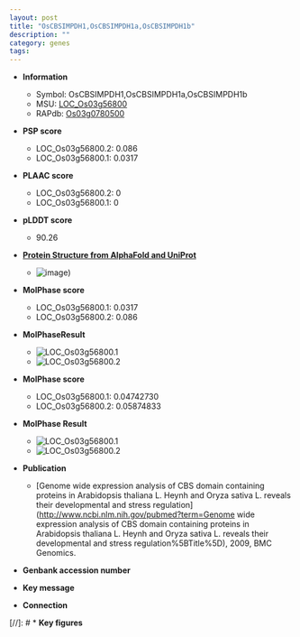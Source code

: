 ```yaml
---
layout: post
title: "OsCBSIMPDH1,OsCBSIMPDH1a,OsCBSIMPDH1b"
description: ""
category: genes
tags: 
---
```


* **Information**  
    + Symbol: OsCBSIMPDH1,OsCBSIMPDH1a,OsCBSIMPDH1b  
    + MSU: [LOC_Os03g56800](http://rice.plantbiology.msu.edu/cgi-bin/ORF_infopage.cgi?orf=LOC_Os03g56800)  
    + RAPdb: [Os03g0780500](http://rapdb.dna.affrc.go.jp/viewer/gbrowse_details/irgsp1?name=Os03g0780500)  

* **PSP score**  
    + LOC_Os03g56800.2: 0.086 
    + LOC_Os03g56800.1: 0.0317 

* **PLAAC score**  
    + LOC_Os03g56800.2: 0 
    + LOC_Os03g56800.1: 0 

* **pLDDT score**
    + 90.26

* **[Protein Structure from AlphaFold and UniProt](https://www.uniprot.org/uniprotkb/Q9AY75/entry#structure)**
    + ![image](https://ricepsp.github.io/images/Q9/AF-Q9AY75-F1.png))

* **MolPhase score**
    + LOC_Os03g56800.1: 0.0317
    + LOC_Os03g56800.2: 0.086

* **MolPhaseResult**
    + ![LOC_Os03g56800.1](https://ricepsp.github.io/pictures/LOC_Os03g/LOC_Os03g56800.1.png)
    + ![LOC_Os03g56800.2](https://ricepsp.github.io/pictures/LOC_Os03g/LOC_Os03g56800.2.png)

* **MolPhase score**
    + LOC_Os03g56800.1: 0.04742730
    + LOC_Os03g56800.2: 0.05874833

* **MolPhase Result**
    + ![LOC_Os03g56800.1](https://304243504.github.io/Pictures/LOC_Os03g/LOC_Os03g56800.1.png)
    + ![LOC_Os03g56800.2](https://304243504.github.io/Pictures/LOC_Os03g/LOC_Os03g56800.2.png)

* **Publication**  
    + [Genome wide expression analysis of CBS domain containing proteins in Arabidopsis thaliana L. Heynh and Oryza sativa L. reveals their developmental and stress regulation](http://www.ncbi.nlm.nih.gov/pubmed?term=Genome wide expression analysis of CBS domain containing proteins in Arabidopsis thaliana L. Heynh and Oryza sativa L. reveals their developmental and stress regulation%5BTitle%5D), 2009, BMC Genomics.

* **Genbank accession number**  

* **Key message**  

* **Connection**  

[//]: # * **Key figures**  


